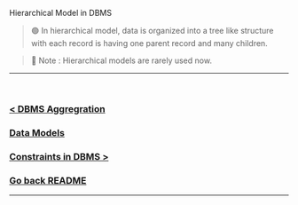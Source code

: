 Hierarchical Model in DBMS

> 🟢 In hierarchical model, data is organized into a tree like structure with each record is having one parent record and many children.

> 🔴 Note : Hierarchical models are rarely used now.

<hr />
<br />

### [< DBMS Aggregration](./07.dbms_aggregration.md)
### [Data Models](./data_models.md)
### [Constraints in DBMS >](./09.constraints_in_dbms.md)

### [Go back README](./../README.md)
--------------------------------------------